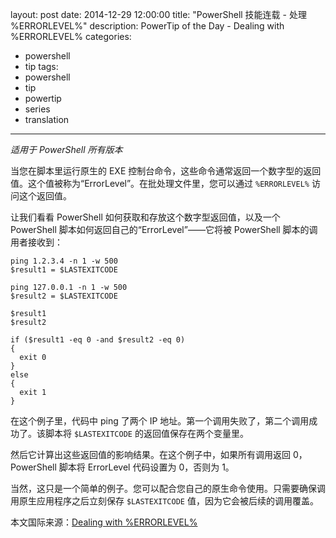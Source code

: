 ﻿layout: post
date: 2014-12-29 12:00:00
title: "PowerShell 技能连载 - 处理 %ERRORLEVEL%"
description: PowerTip of the Day - Dealing with %ERRORLEVEL%
categories:
- powershell
- tip
tags:
- powershell
- tip
- powertip
- series
- translation
---
_适用于 PowerShell 所有版本_

当您在脚本里运行原生的 EXE 控制台命令，这些命令通常返回一个数字型的返回值。这个值被称为“ErrorLevel”。在批处理文件里，您可以通过 `%ERRORLEVEL%` 访问这个返回值。

让我们看看 PowerShell 如何获取和存放这个数字型返回值，以及一个 PowerShell 脚本如何返回自己的“ErrorLevel”——它将被 PowerShell 脚本的调用者接收到：

    ping 1.2.3.4 -n 1 -w 500
    $result1 = $LASTEXITCODE
    
    ping 127.0.0.1 -n 1 -w 500
    $result2 = $LASTEXITCODE
    
    $result1
    $result2
    
    if ($result1 -eq 0 -and $result2 -eq 0)
    {
      exit 0
    }
    else
    {
      exit 1
    } 

在这个例子里，代码中 ping 了两个 IP 地址。第一个调用失败了，第二个调用成功了。该脚本将 `$LASTEXITCODE` 的返回值保存在两个变量里。

然后它计算出这些返回值的影响结果。在这个例子中，如果所有调用返回 0，PowerShell 脚本将 ErrorLevel 代码设置为 0，否则为 1。

当然，这只是一个简单的例子。您可以配合您自己的原生命令使用。只需要确保调用原生应用程序之后立刻保存 `$LASTEXITCODE` 值，因为它会被后续的调用覆盖。

<!--more-->
本文国际来源：[Dealing with %ERRORLEVEL%](http://community.idera.com/powershell/powertips/b/tips/posts/dealing-with-errorlevel)
